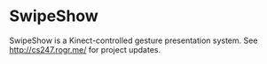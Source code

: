SwipeShow
====
SwipeShow is a Kinect-controlled gesture presentation system. See http://cs247.rogr.me/ for project updates.
